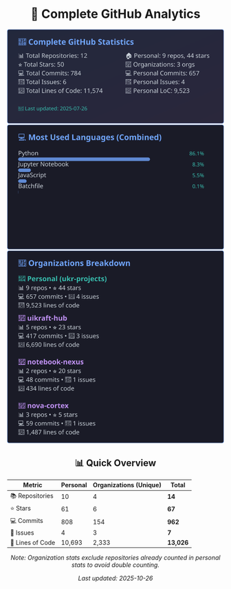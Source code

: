 <!-- GitHub Stats - Auto Generated -->
<div align="center">

# 🚀 Complete GitHub Analytics

![GitHub Stats](./assets/github-stats.svg)
![Languages](./assets/languages.svg)
![Organizations](./assets/organizations.svg)

## 📊 Quick Overview

| Metric | Personal | Organizations (Unique) | **Total** |
|--------|----------|------------------------|-----------|
| 📚 Repositories | 10 | 4 | **14** |
| ⭐ Stars | 61 | 6 | **67** |
| 💻 Commits | 808 | 154 | **962** |
| 🐛 Issues | 4 | 3 | **7** |
| 📏 Lines of Code | 10,693 | 2,333 | **13,026** |

*Note: Organization stats exclude repositories already counted in personal stats to avoid double counting.*

*Last updated: 2025-10-26*

</div>
<!-- End GitHub Stats -->